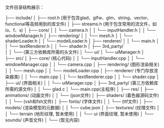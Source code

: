 文件目录结构展示：

├── include/
│     ├── root.h (用于包含glad、glfw、glm、string、vector、functional等高频用到的库文件)
│     ├── streams.h (用于包含常用的流文件，如io、f、s)
│     ├── core/
│     │     └── camera.h
│     │     └── inputHandler.h
│     │     └── windowManager.h
│     ├── rendering/
│     │    └── mesh.h
│     │    └── shaderLoader.h
│     │    └── modelLoader.h
│     ├── renderer/
│     │    └── main.h
│     │    └── textRenderer.h
│     │    └── shader.h
│     ├── 3rd_party/  
│     │    └── (第三方依赖库所需的头文件)
│     └── ui/
│          └── uiManager.h
│       
├── src/
│     ├── core/ (核心代码)
│     │     └── inputHandler.cpp
│     │     └── windowManager.cpp
│     │     └── camera.cpp
│     ├── rendering/ (图形渲染相关)
│     │     └── mesh.cpp
│     │     └── modelLoader.cpp
│     ├── renderer/ (专门存放渲染器类)
│     │     └── main.cpp
│     │     └── textRenderer.cpp
│     │     └── shader.cpp
│     ├── ui/ (界面相关)
│     │    └── uiManager.cpp
│     ├── 3rd_party/ (第三方依赖库所需的源文件)
│     │    └── glad.c
│     └── main.cpp(主程序)
│
├── res/
│     ├── animations/ (动画文件)
│     │     └── (json文件)
│     ├── shaders/ (着色器源码文件)
│     │     └── (vsh和fsh文件)
│     ├── fonts/ (字体文件)
│     │     └── (ttf文件)
│     ├── models/ (渲染模型的元数据)
│     │     └── cube.json
│     ├── textures/ (纹理文件)
│     │     └── terrain (地形纹理, 暂未使用)
│     │     └── ui (界面纹理, 暂未使用)
│     └── sounds/ (声音文件)
│           └── (暂无内容)
